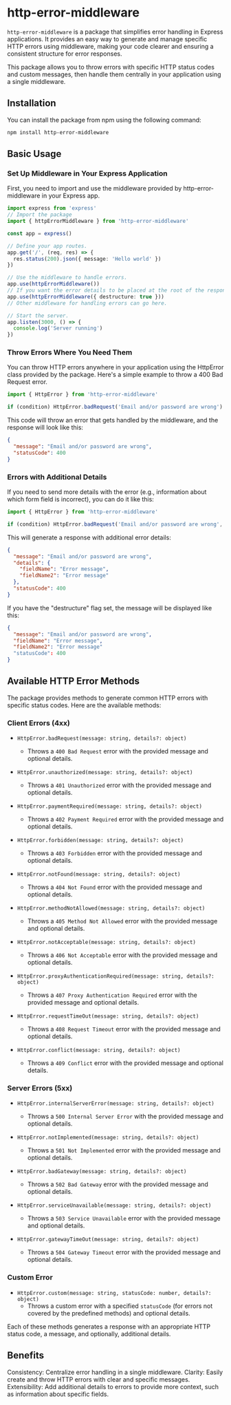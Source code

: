 # http-error-middleware

`http-error-middleware` is a package that simplifies error handling in Express applications. It provides an easy way to generate and manage specific HTTP errors using middleware, making your code clearer and ensuring a consistent structure for error responses.

This package allows you to throw errors with specific HTTP status codes and custom messages, then handle them centrally in your application using a single middleware.

## Installation

You can install the package from npm using the following command:

```bash
npm install http-error-middleware
```

## Basic Usage

### Set Up Middleware in Your Express Application

First, you need to import and use the middleware provided by http-error-middleware in your Express app.

```typescript
import express from 'express'
// Import the package
import { httpErrorMiddleware } from 'http-error-middleware'

const app = express()

// Define your app routes.
app.get('/', (req, res) => {
  res.status(200).json({ message: 'Hello world' })
})

// Use the middleware to handle errors.
app.use(httpErrorMiddleware())
// If you want the error details to be placed at the root of the response body, set the "destructure" flag to true.
app.use(httpErrorMiddleware({ destructure: true }))
// Other middleware for handling errors can go here.

// Start the server.
app.listen(3000, () => {
  console.log('Server running')
})
```

### Throw Errors Where You Need Them

You can throw HTTP errors anywhere in your application using the HttpError class provided by the package. Here's a simple example to throw a 400 Bad Request error.

```typescript
import { HttpError } from 'http-error-middleware'

if (condition) HttpError.badRequest('Email and/or password are wrong')
```

This code will throw an error that gets handled by the middleware, and the response will look like this:

```json
{
  "message": "Email and/or password are wrong",
  "statusCode": 400
}
```

### Errors with Additional Details

If you need to send more details with the error (e.g., information about which form field is incorrect), you can do it like this:

```typescript
import { HttpError } from 'http-error-middleware'

if (condition) HttpError.badRequest('Email and/or password are wrong', { fieldName: "Error message", ...moreErrors })
```

This will generate a response with additional error details:

```json
{
  "message": "Email and/or password are wrong",
  "details": {
    "fieldName": "Error message",
    "fieldName2": "Error message"
  },
  "statusCode": 400
}
```

If you have the "destructure" flag set, the message will be displayed like this:

```json
{
  "message": "Email and/or password are wrong",
  "fieldName": "Error message",
  "fieldName2": "Error message"
  "statusCode": 400
}
```

## Available HTTP Error Methods

The package provides methods to generate common HTTP errors with specific status codes. Here are the available methods:

### Client Errors (4xx)

- `HttpError.badRequest(message: string, details?: object)`
  - Throws a `400 Bad Request` error with the provided message and optional details.
  
- `HttpError.unauthorized(message: string, details?: object)`
  - Throws a `401 Unauthorized` error with the provided message and optional details.
  
- `HttpError.paymentRequired(message: string, details?: object)`
  - Throws a `402 Payment Required` error with the provided message and optional details.
  
- `HttpError.forbidden(message: string, details?: object)`
  - Throws a `403 Forbidden` error with the provided message and optional details.
  
- `HttpError.notFound(message: string, details?: object)`
  - Throws a `404 Not Found` error with the provided message and optional details.
  
- `HttpError.methodNotAllowed(message: string, details?: object)`
  - Throws a `405 Method Not Allowed` error with the provided message and optional details.
  
- `HttpError.notAcceptable(message: string, details?: object)`
  - Throws a `406 Not Acceptable` error with the provided message and optional details.
  
- `HttpError.proxyAuthenticationRequired(message: string, details?: object)`
  - Throws a `407 Proxy Authentication Required` error with the provided message and optional details.
  
- `HttpError.requestTimeOut(message: string, details?: object)`
  - Throws a `408 Request Timeout` error with the provided message and optional details.
  
- `HttpError.conflict(message: string, details?: object)`
  - Throws a `409 Conflict` error with the provided message and optional details.

### Server Errors (5xx)

- `HttpError.internalServerError(message: string, details?: object)`
  - Throws a `500 Internal Server Error` with the provided message and optional details.
  
- `HttpError.notImplemented(message: string, details?: object)`
  - Throws a `501 Not Implemented` error with the provided message and optional details.
  
- `HttpError.badGateway(message: string, details?: object)`
  - Throws a `502 Bad Gateway` error with the provided message and optional details.
  
- `HttpError.serviceUnavailable(message: string, details?: object)`
  - Throws a `503 Service Unavailable` error with the provided message and optional details.
  
- `HttpError.gatewayTimeOut(message: string, details?: object)`
  - Throws a `504 Gateway Timeout` error with the provided message and optional details.

### Custom Error

- `HttpError.custom(message: string, statusCode: number, details?: object)`
  - Throws a custom error with a specified `statusCode` (for errors not covered by the predefined methods) and optional details.

Each of these methods generates a response with an appropriate HTTP status code, a message, and optionally, additional details.

## Benefits
Consistency: Centralize error handling in a single middleware.
Clarity: Easily create and throw HTTP errors with clear and specific messages.
Extensibility: Add additional details to errors to provide more context, such as information about specific fields.